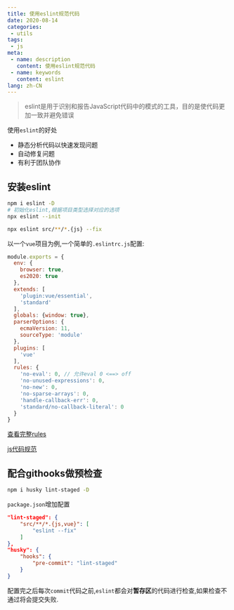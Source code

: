 ```yaml
---
title: 使用eslint规范代码
date: 2020-08-14
categories:
 - utils
tags:
 - js
meta:
 - name: description
   content: 使用eslint规范代码
 - name: keywords
   content: eslint
lang: zh-CN
---
```


>  eslint是用于识别和报告JavaScript代码中的模式的工具，目的是使代码更加一致并避免错误 

使用`eslint`的好处

-  静态分析代码以快速发现问题 
- 自动修复问题
- 有利于团队协作

## 安装eslint

```sh
npm i eslint -D
# 初始化eslint,根据项目类型选择对应的选项
npx eslint --init

npx eslint src/**/*.{js} --fix
```

以一个`vue`项目为例,一个简单的`.eslintrc.js`配置:

```js
module.exports = {
  env: {
    browser: true,
    es2020: true
  },
  extends: [
    'plugin:vue/essential',
    'standard'
  ],
  globals: {window: true},
  parserOptions: {
    ecmaVersion: 11,
    sourceType: 'module'
  },
  plugins: [
    'vue'
  ],
  rules: {
    'no-eval': 0, // 允许eval 0 <==> off
    'no-unused-expressions': 0,
    'no-new': 0,
    'no-sparse-arrays': 0,
    'handle-callback-err': 0,
    'standard/no-callback-literal': 0
  }
}

```

<a href=" https://eslint.org/docs/rules/" target="_blank">查看完整rules</a>

<a href=" https://github.com/standard/standard/blob/master/docs/RULES-zhcn.md#javascript-standard-style" target="_blank">js代码规范</a>

## 配合githooks做预检查

```sh
npm i husky lint-staged -D
```

`package.json`增加配置

```json
"lint-staged": {
    "src/**/*.{js,vue}": [
        "eslint --fix"
    ]
},
"husky": {
    "hooks": {
        "pre-commit": "lint-staged"
    }
}
```

配置完之后每次`commit`代码之前,`eslint`都会对**暂存区**的代码进行检查,如果检查不通过将会提交失败.